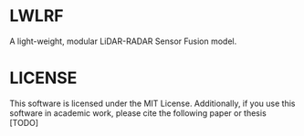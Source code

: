 # LWLRF
A light-weight, modular LiDAR-RADAR Sensor Fusion model.

# LICENSE
This software is licensed under the MIT License. Additionally, if you use this software in academic work, please cite the following paper or thesis [TODO]
